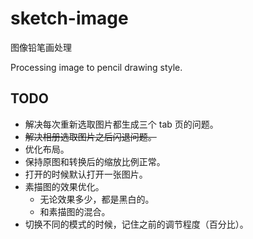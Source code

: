# sketch-image

图像铅笔画处理

Processing image to pencil drawing style.

## TODO

- 解决每次重新选取图片都生成三个 tab 页的问题。
- ~~解决相册选取图片之后闪退问题。~~
- 优化布局。
- 保持原图和转换后的缩放比例正常。
- 打开的时候默认打开一张图片。
- 素描图的效果优化。
  - 无论效果多少，都是黑白的。
  - 和素描图的混合。
- 切换不同的模式的时候，记住之前的调节程度（百分比）。
